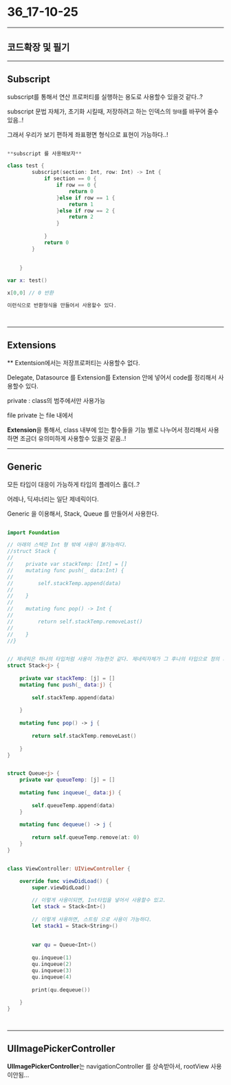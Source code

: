 # 36_17-10-25

---

## 코드확장 및 필기

---

## Subscript 

subscript를 통해서 연산 프로퍼티를 실행하는 용도로 사용할수 있을것 같다..? 

subscript 문법 자체가, 초기화 시킬때, 저장하려고 하는 인덱스의 `형태`를 바꾸어 줄수 있음..!

그래서 우리가 보기 편하게 좌표평면 형식으로 표현이 가능하다..!

```swift

**subscript 를 사용해보자**

class test {
        subscript(section: Int, row: Int) -> Int {
            if section == 0 {
                if row == 0 {
                    return 0
                }else if row == 1 {
                    return 1
                }else if row == 2 {
                    return 2
                }
                
            }
            return 0
        }
        
        
    }

var x: test() 

x[0,0] // 0 반환 

이런식으로 반환형식을 만들어서 사용할수 있다.




```


---

## Extensions


** Extentsion에서는 저장프로퍼티는 사용할수 없다.

Delegate, Datasource 를 Extension를 Extension 안에 넣어서 code를 정리해서 사용할수 있다. 

private : class의 범주에서만 사용가능

file private 는 file 내에서

**Extension**을 통해서, class 내부에 있는 함수들을 기능 별로 나누어서 정리해서 사용하면 조금더 유의미하게 사용할수 있을것 같음..!



---

## Generic 

모든 타입이 대응이 가능하게 타입의 플레이스 홀더..?


어레나, 딕셔너리는 일단 제네릭이다.

Generic 을 이용해서, Stack, Queue 를 만들어서 사용한다. 

```swift

import Foundation

// 아래의 스텍은 Int 형 밖에 사용이 불가능하다.
//struct Stack {
//
//    private var stackTemp: [Int] = []
//    mutating func push(_ data:Int) {
//
//        self.stackTemp.append(data)
//
//    }
//
//    mutating func pop() -> Int {
//
//        return self.stackTemp.removeLast()
//
//    }
//}


// 제네릭은 하나의 타입처럼 사용이 가능한것 같다. 제네릭자체가 그 후나의 타입으로 정의 되어서 어떤 자료값이든 대응이 가능하게 해놓은것 같음..
struct Stack<j> {
    
    private var stackTemp: [j] = []
    mutating func push(_ data:j) {
        
        self.stackTemp.append(data)
        
    }
    
    mutating func pop() -> j {
        
        return self.stackTemp.removeLast()
        
    }
}


struct Queue<j> {
    private var queueTemp: [j] = []
    
    mutating func inqueue(_ data:j) {
        
        self.queueTemp.append(data)
    }
    
    mutating func dequeue() -> j {
        
        return self.queueTemp.remove(at: 0)
    }
}


class ViewController: UIViewController {

    override func viewDidLoad() {
        super.viewDidLoad()
        
        // 이렇게 사용이되면, Int타입을 넣어서 사용할수 있고.
        let stack = Stack<Int>()
        
        // 이렇게 사용하면, 스트링 으로 사용이 가능하다.
        let stack1 = Stack<String>()
        
      
        var qu = Queue<Int>()
        
        qu.inqueue(1)
        qu.inqueue(2)
        qu.inqueue(3)
        qu.inqueue(4)
        
        print(qu.dequeue())
     
    }
}




```

---


## UIImagePickerController

**UIImagePickerController**는 navigationController 를 상속받아서, rootView 사용이안됨... 